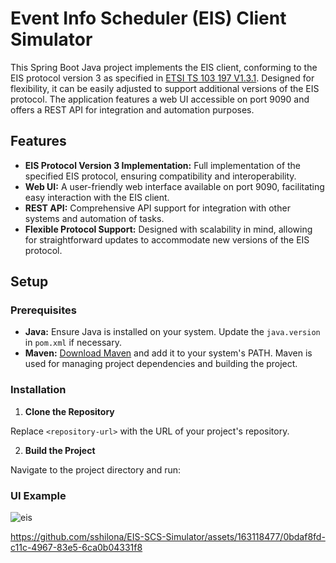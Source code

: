 # Event Info Scheduler (EIS) Client Simulator

This Spring Boot Java project implements the EIS client, conforming to the EIS protocol version 3 as specified in [ETSI TS 103 197 V1.3.1](https://www.etsi.org/deliver/etsi_ts/103100_103199/103197/01.03.01_60/ts_103197v010301p.pdf). Designed for flexibility, it can be easily adjusted to support additional versions of the EIS protocol. The application features a web UI accessible on port 9090 and offers a REST API for integration and automation purposes.

## Features

- **EIS Protocol Version 3 Implementation:** Full implementation of the specified EIS protocol, ensuring compatibility and interoperability.
- **Web UI:** A user-friendly web interface available on port 9090, facilitating easy interaction with the EIS client.
- **REST API:** Comprehensive API support for integration with other systems and automation of tasks.
- **Flexible Protocol Support:** Designed with scalability in mind, allowing for straightforward updates to accommodate new versions of the EIS protocol.

## Setup

### Prerequisites

- **Java:** Ensure Java is installed on your system. Update the `java.version` in `pom.xml` if necessary.
- **Maven:** [Download Maven](https://maven.apache.org/download.cgi) and add it to your system's PATH. Maven is used for managing project dependencies and building the project.

### Installation

1. **Clone the Repository**


Replace `<repository-url>` with the URL of your project's repository.

2. **Build the Project**

Navigate to the project directory and run:

### UI Example
![eis](https://github.com/sshilona/EIS-SCS-Simulator/assets/163118477/39f19695-8755-40cd-8b65-141685f896d1)



https://github.com/sshilona/EIS-SCS-Simulator/assets/163118477/0bdaf8fd-c11c-4967-83e5-6ca0b04331f8

